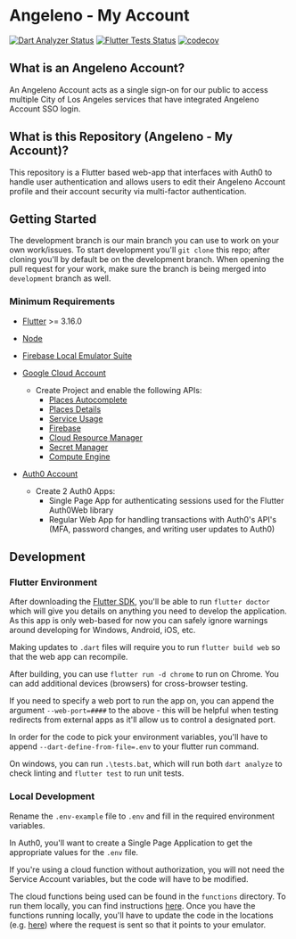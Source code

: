 # Angeleno - My Account
<a href="https://github.com/CityOfLosAngeles/angeleno-my-account-flutter/actions"><img src="https://github.com/CityOfLosAngeles/angeleno-my-account-flutter/workflows/Dart%20Analyzer/badge.svg" alt="Dart Analyzer Status"></a>
<a href="https://github.com/CityOfLosAngeles/angeleno-my-account-flutter/actions"><img src="https://github.com/CityOfLosAngeles/angeleno-my-account-flutter/workflows/Flutter%20Unit%20Tests/badge.svg" alt="Flutter Tests Status"></a>
[![codecov](https://codecov.io/gh/CityOfLosAngeles/angeleno-my-account/graph/badge.svg?token=ILNR5XOM40)](https://codecov.io/gh/CityOfLosAngeles/angeleno-my-account)

## What is an Angeleno Account?
An Angeleno Account acts as a single sign-on for our public to access multiple City of Los Angeles services that have integrated Angeleno Account SSO login. 

## What is this Repository (Angeleno - My Account)?
This repository is a Flutter based web-app that interfaces with Auth0 to handle user authentication and allows users to edit their Angeleno Account profile and their account security via multi-factor authentication.

## Getting Started
The development branch is our main branch you can use to work on your own work/issues. To start development you'll `git clone` this repo; after cloning you'll by default be on the development branch. When opening the pull request for your work, make sure the branch is being merged into `development` branch as well.

### Minimum Requirements
- [Flutter](https://docs.flutter.dev/get-started/install) >= 3.16.0
- [Node](https://nodejs.org/en/download)
- [Firebase Local Emulator Suite](https://firebase.google.com/docs/emulator-suite)
- [Google Cloud Account](https://cloud.google.com/)
  - Create Project and enable the following APIs:
    - [Places Autocomplete](https://developers.google.com/maps/documentation/places/web-service/autocomplete) 
    - [Places Details](https://developers.google.com/maps/documentation/places/web-service/details)
    - [Service Usage](https://cloud.google.com/service-usage/docs/overview)
    - [Firebase](https://firebase.google.com/)
    - [Cloud Resource Manager](https://cloud.google.com/resource-manager)
    - [Secret Manager](https://cloud.google.com/security/products/secret-manager) 
    - [Compute Engine](https://cloud.google.com/products/compute)
      
- [Auth0 Account](https://auth0.com/docs/get-started)
  - Create 2 Auth0 Apps:
    - Single Page App for authenticating sessions used for the Flutter Auth0Web library
    - Regular Web App for handling transactions with Auth0's API's (MFA, password changes, and writing user updates to Auth0)   



## Development

### Flutter Environment
After downloading the [Flutter SDK](https://docs.flutter.dev/get-started/install), you'll be able to run
`flutter doctor` which will give you details on anything you need to develop the application. As this app is only web-based for now you can safely ignore warnings around developing for Windows, Android, iOS, etc.

Making updates to `.dart` files will require you to run `flutter build web` so that the web app can recompile.

After building, you can use `flutter run -d chrome` to run on Chrome. You can add additional devices (browsers) for cross-browser testing.


If you need to specify a web port to run the app on, you can append the argument `--web-port=####` to the above - this will be helpful when testing redirects from external apps as it'll allow us to control a designated port.

In order for the code to pick your environment variables, you'll have to append `--dart-define-from-file=.env` to your flutter run command.


On windows, you can run `.\tests.bat`, which will run both `dart analyze` to check linting and `flutter test` to run unit tests.

### Local Development
Rename the `.env-example` file to `.env` and fill in the required environment variables.

In Auth0, you'll want to create a Single Page Application to get the appropriate values for the `.env` file.

If you're using a cloud function without authorization, you will not need the Service Account variables, but the code will have to be modified.


The cloud functions being used can be found in the `functions` directory. To run them locally, you can find instructions [here](https://firebase.google.com/docs/functions/local-emulator). Once you have the functions running locally, you'll have to update the code in the locations (e.g. [here](/lib/controllers/api_implementation.dart#L88)) where the request is sent so that it points to your emulator.